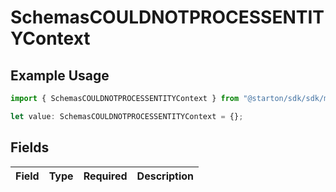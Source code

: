 # SchemasCOULDNOTPROCESSENTITYContext

## Example Usage

```typescript
import { SchemasCOULDNOTPROCESSENTITYContext } from "@starton/sdk/sdk/models/errors";

let value: SchemasCOULDNOTPROCESSENTITYContext = {};
```

## Fields

| Field       | Type        | Required    | Description |
| ----------- | ----------- | ----------- | ----------- |